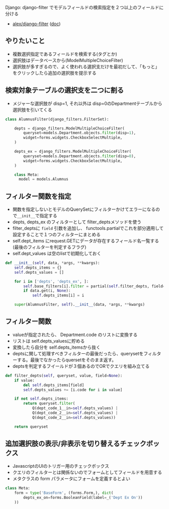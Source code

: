 Django: django-filter でモデルフィールドの検索指定を２つ以上のフィールドに分ける

- [alex/django-filter](https://github.com/alex/django-filter) ([doc](https://django-filter.readthedocs.org/en/latest/))

## やりたいこと

- 複数選択指定であるフィールドを検索する(タグとか)
- 選択肢はデータベースから(ModelMultipleChoiceFilter)
- 選択肢が多すぎるので、よく使われる選択支だけを最初だして、「もっと」をクリックしたら追加の選択肢を提示する

## 検索対象テーブルの選択支を二つに割る

- メジャーな選択肢が disp=1, それ以外は disp=0のDepartmentテーブルから選択肢を引いてくる

~~~py
class AlumnusFilter(django_filters.FilterSet):                                

    depts = django_filters.ModelMultipleChoiceFilter(                               
        queryset=models.Department.objects.filter(disp=1),                          
        widget=forms.widgets.CheckboxSelectMultiple,                                
    )                                                                               

    depts_ex = django_filters.ModelMultipleChoiceFilter(                            
        queryset=models.Department.objects.filter(disp=0),                          
        widget=forms.widgets.CheckboxSelectMultiple,                                
    )                                                                               

    class Meta:
      model = models.Alumnus
~~~

## フィルター関数を指定

- 関数を指定しないとモデルのQuerySetにフィルターかけてエラーになるので`__init__`で指定する
- depts, depts_ex のフィルターとして filter_deptsメソッドを使う
- filter_deptsに `field` 引数を追加し、 functools.partialでこれを部分適用して設定することで１つのフィルターにまとめる
- self.dept_items にrequest.GETにデータが存在するフィールド名一覧する(最後のフィルターを判定するフラグ)
- self.dept_values は空のlistで初期化しておく

~~~py
def __init__(self, data, *args, **kwargs):                                   
    self.depts_items = {}                                                    
    self.depts_values = []                                                   

    for i in ['depts', 'depts_ex', ]:                                        
        self.base_filters[i].filter = partial(self.filter_depts, field=i)    
        if data.get(i, None):                                                
            self.depts_items[i] = i                                          

    super(AlumnusFilter, self).__init__(data, *args, **kwargs)         
~~~

## フィルター関数

- valueが指定されたら、 Department.code のリストに変換する
- リストは self.depts_valuesに貯める
- 変換したら自分を self.depts_itemsから抜く
- deptsに関して処理すべきフィルターの最後だったら、querysetをフィルターする。最後でなかったらquersetをそのまま返す。
- deptsを判定するフイールドが３個あるのでORでクエリを組み立てる

~~~py
def filter_depts(self, queryset, value, field=None):                         
    if value:                                                                
        del self.depts_items[field]                                          
        self.depts_values += [i.code for i in value]                         

    if not self.depts_items:                                                 
        return queryset.filter(                                              
            Q(dept_code_1__in=self.depts_values) |                      
            Q(dept_code_2__in=self.depts_values) |                      
            Q(dept_code_2__in=self.depts_values))                       

    return queryset  
~~~    

## 追加選択肢の表示/非表示を切り替えるチェックボックス

- JavascriptのUIのトリガー用のチェックボックス
- クエリのフィルターとは関係ないのでフォームとしてフィールドを用意する
- メタクラスの form パラメータにフォームを定義するとよい

~~~py
class Meta:                                                                  
    form = type('BaseForm', (forms.Form,), dict(                             
        depts_ex_on=forms.BooleanField(label=_('Dept Ex On'))                
    ))
~~~    
